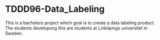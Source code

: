 # TDDD96-Data_Labeling

This is a bachelors project which goal is to create a data labeling product. The students developong this are students at Linköpings universitet in Sweden.

